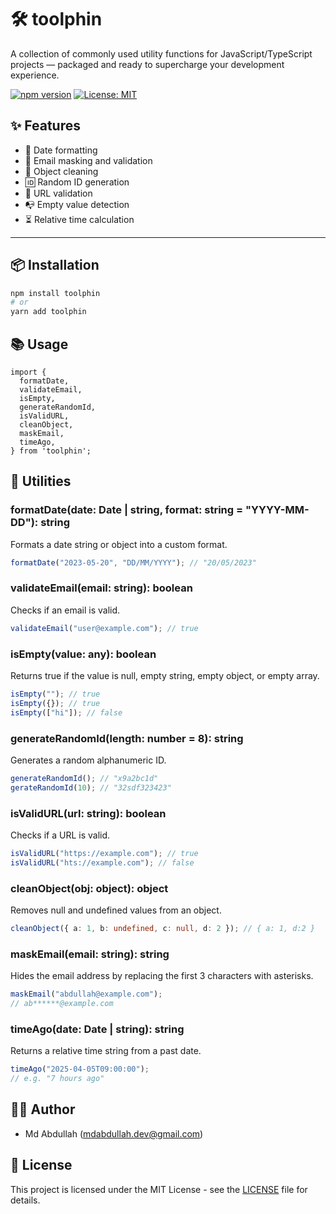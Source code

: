 # 🛠️ toolphin

A collection of commonly used utility functions for JavaScript/TypeScript projects — packaged and ready to supercharge your development experience.

[![npm version](https://badge.fury.io/js/toolphin.svg)](https://badge.fury.io/js/toolphin)
[![License: MIT](https://img.shields.io/badge/License-MIT-blue.svg)](LICENSE)

## ✨ Features

- 📅 Date formatting
- 📧 Email masking and validation
- 🧹 Object cleaning
- 🆔 Random ID generation
- 🔗 URL validation
- 📭 Empty value detection
- ⏳ Relative time calculation

---

## 📦 Installation

```bash
npm install toolphin
# or
yarn add toolphin

```

## 📚 Usage

```
import {
  formatDate,
  validateEmail,
  isEmpty,
  generateRandomId,
  isValidURL,
  cleanObject,
  maskEmail,
  timeAgo,
} from 'toolphin';

```

## 🧰 Utilities

### formatDate(date: Date | string, format: string = "YYYY-MM-DD"): string

Formats a date string or object into a custom format.

```ts
formatDate("2023-05-20", "DD/MM/YYYY"); // "20/05/2023"
```

### validateEmail(email: string): boolean

Checks if an email is valid.

```ts
validateEmail("user@example.com"); // true
```

### isEmpty(value: any): boolean

Returns true if the value is null, empty string, empty object, or empty array.

```ts
isEmpty(""); // true
isEmpty({}); // true
isEmpty(["hi"]); // false
```

### generateRandomId(length: number = 8): string

Generates a random alphanumeric ID.

```ts
generateRandomId(); // "x9a2bc1d"
gerateRandomId(10); // "32sdf323423"
```

### isValidURL(url: string): boolean

Checks if a URL is valid.

```ts
isValidURL("https://example.com"); // true
isValidURL("hts://example.com"); // false
```

### cleanObject(obj: object): object

Removes null and undefined values from an object.

```ts
cleanObject({ a: 1, b: undefined, c: null, d: 2 }); // { a: 1, d:2 }
```

### maskEmail(email: string): string

Hides the email address by replacing the first 3 characters with asterisks.

```ts
maskEmail("abdullah@example.com"); 
// ab******@example.com
```

### timeAgo(date: Date | string): string
Returns a relative time string from a past date.

```ts
timeAgo("2025-04-05T09:00:00"); 
// e.g. "7 hours ago"
```

## 🧑‍💻 Author 

- Md Abdullah  (mdabdullah.dev@gmail.com)

## 📝 License

This project is licensed under the MIT License - see the [LICENSE](LICENSE) file for details.


